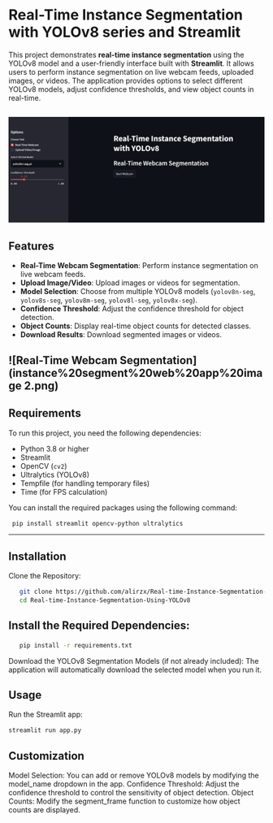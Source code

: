 # Real-Time Instance Segmentation with YOLOv8 series and Streamlit

This project demonstrates **real-time instance segmentation** using the YOLOv8 model and a user-friendly interface built with **Streamlit**. It allows users to perform instance segmentation on live webcam feeds, uploaded images, or videos. The application provides options to select different YOLOv8 models, adjust confidence thresholds, and view object counts in real-time.

![Real-Time Webcam Segmentation](instance%20segment%20web%20app%20image.png)
---

## Features

- **Real-Time Webcam Segmentation**: Perform instance segmentation on live webcam feeds.
- **Upload Image/Video**: Upload images or videos for segmentation.
- **Model Selection**: Choose from multiple YOLOv8 models (`yolov8n-seg`, `yolov8s-seg`, `yolov8m-seg`, `yolov8l-seg`, `yolov8x-seg`).
- **Confidence Threshold**: Adjust the confidence threshold for object detection.
- **Object Counts**: Display real-time object counts for detected classes.
- **Download Results**: Download segmented images or videos.

![Real-Time Webcam Segmentation](instance%20segment%20web%20app%20image 2.png)
---

## Requirements

To run this project, you need the following dependencies:

- Python 3.8 or higher
- Streamlit
- OpenCV (`cv2`)
- Ultralytics (YOLOv8)
- Tempfile (for handling temporary files)
- Time (for FPS calculation)

You can install the required packages using the following command:

   ```bash
    pip install streamlit opencv-python ultralytics
```

---
## Installation
Clone the Repository:

   ```bash
      git clone https://github.com/alirzx/Real-time-Instance-Segmentation-Using-YOLOv8.git
      cd Real-time-Instance-Segmentation-Using-YOLOv8
```
## Install the Required Dependencies:

   ```bash
      pip install -r requirements.txt
```
Download the YOLOv8 Segmentation Models (if not already included):
The application will automatically download the selected model when you run it.

## Usage
Run the Streamlit app:

```bash
streamlit run app.py
```
## Customization
Model Selection: You can add or remove YOLOv8 models by modifying the model_name dropdown in the app.
Confidence Threshold: Adjust the confidence threshold to control the sensitivity of object detection.
Object Counts: Modify the segment_frame function to customize how object counts are displayed.


